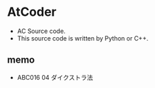 # AtCoder

- AC Source code.
- This source code is written by Python or C++.

## memo
- ABC016 04 ダイクストラ法